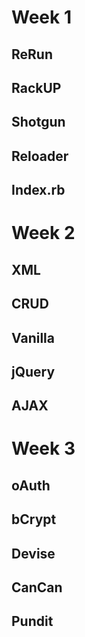 # Week 1

## ReRun

## RackUP

## Shotgun

## Reloader

## Index.rb


# Week 2

## XML

## CRUD

## Vanilla

## jQuery

## AJAX


# Week 3

## oAuth

## bCrypt

## Devise

## CanCan

## Pundit

